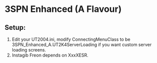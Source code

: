 # 3SPN Enhanced (A Flavour)

## Setup:

1. Edit your UT2004.ini, modify ConnectingMenuClass to be 3SPN_Enhanced_A.UT2K4ServerLoading if you want custom server loading screens.
2. Instagib Freon depends on XxxXESR.
